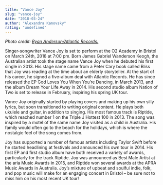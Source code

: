 ```yaml
---
title: "Vance Joy"
slug: "vance-joy"
date: "2018-03-24"
author: "Alexandra Kanovsky"
rating: "undefined"
---
```


_Photo credit: [Ryan Anderson/Atlantic Records.](http://press.atlanticrecords.com/wp-content/uploads/2016/01/Vance-Joy-Press-Photo-Eric-Ryan-Anderson-BW.jpg)_

Singer-songwriter Vance Joy is set to perform at the O2 Academy in Bristol on March 24th, 2018 at 7:00 pm. Born James Gabriel Wanderson Keogh, the Australian artist took the stage name Vance Joy when he debuted his first single in 2013. His stage name came from a Peter Cary book called Bliss that Joy was reading at the time about an elderly storyteller. At the start of his career, he signed a five-album deal with Atlantic Records. He has since released the EP God Loves You When You’re Dancing, in March 2013, and the album Dream Your Life Away in 2014. His second studio album Nation of Two is set to release in February, inspiring his spring UK tour.

Vance Joy originally started by playing covers and making up his own silly lyrics, but soon transitioned to writing original content. He plays both ukulele and guitar, in addition to singing. His most famous track is Riptide, which reached number 1 on the Triple J Hottest 100 in 2013. The song was inspired by a motel of the same name Joy visited as a child in Australia. His family would often go to the beach for the holidays, which is where the nostalgic feel of the song comes from.

Joy has supported a number of famous artists including Taylor Swift before he started headlining at festivals and announced his own tour in 2014. His first EP and first studio album have both received a variety of awards, particularly for the track Riptide. Joy was announced as Best Male Artist at the aria Music Awards in 2015, and Riptide won several awards at the APRA Music Awards in Australia. Joy’s mixture of upbeat and soulful indie, folk, and pop music will make for an engaging concert in Bristol – be sure not to miss him on his most recent UK tour!
